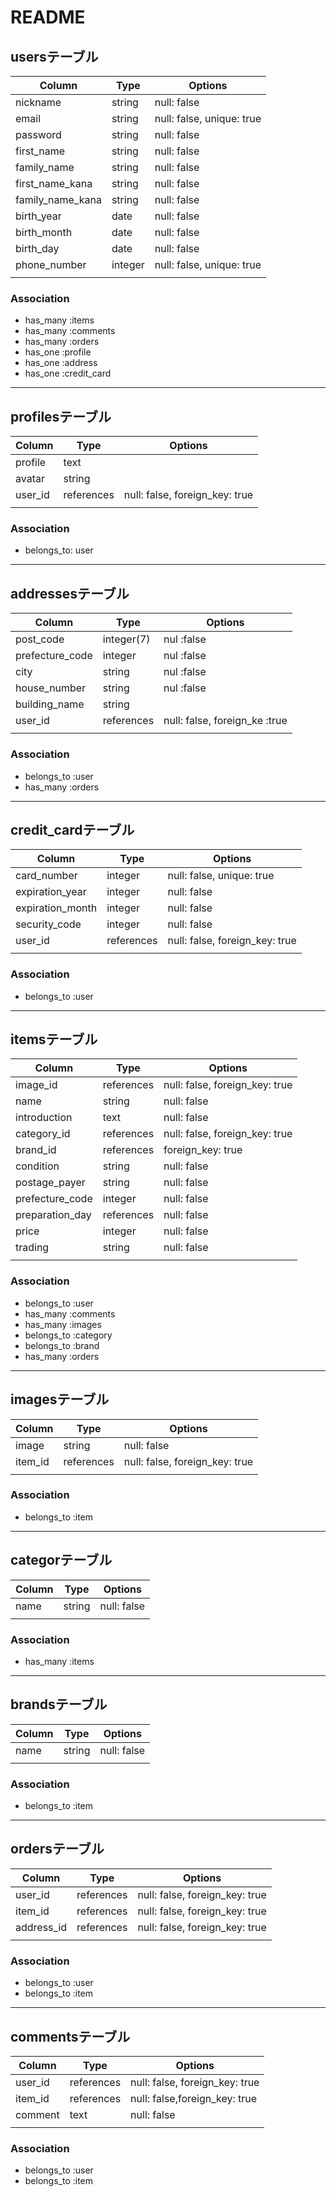 # README

## usersテーブル

| Column           | Type    | Options                   |
| ---------------- | ------- | ------------------------- |
| nickname         | string  | null: false               |
| email            | string  | null: false, unique: true |
| password         | string  | null: false               |
| first_name       | string  | null: false               |
| family_name      | string  | null: false               |
| first_name_kana  | string  | null: false               |
| family_name_kana | string  | null: false               |
| birth_year       | date    | null: false               |
| birth_month      | date    | null: false               |
| birth_day        | date    | null: false               |
| phone_number     | integer | null: false, unique: true |
|                  |         |                           |

### Association

- has_many :items
- has_many :comments
- has_many :orders
- has_one :profile
- has_one :address
- has_one :credit_card

---

## profilesテーブル

| Column  | Type       | Options                        |
| ------- | ---------- | ------------------------------ |
| profile | text       |                                |
| avatar  | string     |                                |
| user_id | references | null: false, foreign_key: true |
|         |            |                                |

### Association

- belongs_to: user

---

## addressesテーブル

| Column                       | Type       | Options                        |
| ---------------------------- | ---------- | ------------------------------ |
| post_code                    | integer(7) | nul  :false                    |
| prefecture_code              | integer    | nul  :false                    |
| city                         | string     | nul  :false                    |
| house_number                 | string     | nul  :false                    |
| building_name                | string     |                                |
| user_id                      | references | null: false, foreign_ke  :true |
|                              |            |                                |

### Association

- belongs_to :user
- has_many :orders

---

## credit_cardテーブル

| Column           | Type       | Options                        |
| ---------------- | ---------- | ------------------------------ |
| card_number      | integer    | null: false, unique: true      |
| expiration_year  | integer    | null: false                    |
| expiration_month | integer    | null: false                    |
| security_code    | integer    | null: false                    |
| user_id          | references | null: false, foreign_key: true |
|                  |            |                                |

### Association

- belongs_to :user

---

## itemsテーブル

| Column          | Type       | Options                        |
| --------------- | ---------- | ------------------------------ |
| image_id        | references | null: false, foreign_key: true |
| name            | string     | null: false                    |
| introduction    | text       | null: false                    |
| category_id     | references | null: false, foreign_key: true |
| brand_id        | references | foreign_key: true              |
| condition       | string     | null: false                    |
| postage_payer   | string     | null: false                    |
| prefecture_code | integer    | null: false                    |
| preparation_day | references | null: false                    |
| price           | integer    | null: false                    |
| trading         | string     | null: false                    |
|                 |            |                                |

### Association

- belongs_to :user
- has_many :comments
- has_many :images
- belongs_to :category
- belongs_to :brand
- has_many :orders

---

## imagesテーブル

| Column          | Type       | Options                        |
| --------------- | ---------- | ------------------------------ |
| image           | string     | null: false                    |
| item_id         | references | null: false, foreign_key: true |
|                 |            |                                |

### Association
- belongs_to :item

---

## categorテーブル

| Column  | Type      | Options                        |
| ------- | --------- | ------------------------------ |
| name    | string    | null: false                    |
|         |           |                                |

### Association
- has_many :items

---

## brandsテーブル

| Column          | Type       | Options                        |
| --------------- | ---------- | ------------------------------ |
| name            | string     | null: false                    |
|                 |            |                                |

### Association
- belongs_to :item

---

## ordersテーブル

| Column     | Type       | Options                        |
| ---------- | ---------- | ------------------------------ |
| user_id    | references | null: false, foreign_key: true |
| item_id    | references | null: false, foreign_key: true |
| address_id | references | null: false, foreign_key: true |
|            |            |                                |

### Association

- belongs_to :user
- belongs_to :item

---

## commentsテーブル

| Column  | Type       | Options                        |
| ------- | ---------- | ------------------------------ |
| user_id | references | null: false, foreign_key: true |
| item_id | references | null: false,foreign_key: true  |
| comment | text       | null: false                    |
|         |            |                                |

### Association

- belongs_to :user
- belongs_to :item